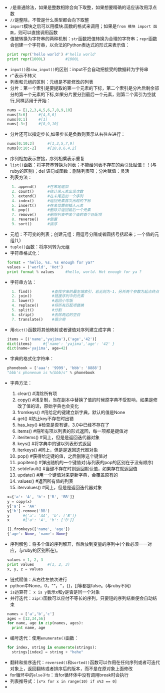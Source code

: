 * `/`是普通除法，如果是整数相除会向下取整，如果想要精确的话应该改用浮点数
* `//`是整除，不管是什么类型都会向下取整
* `import`模块之后可以用模块.函数的格式来调用；如果是`from 模块 import 函数`，则可以直接调用函数
* 值被转换为字符串的两种机制：`str`函数把值转换为合理的字符串；`repr`函数会创建一个字符串，以合法的Python表达式的形式来表示值：
```python
  print repr('hello world') #'hello world'
  print repr(1000L)         #1000L
```
* `input()`和`raw_input()`的区别：input不会自动把接受的数据转为字符串
* r''表示不转义
* 列表和元组的区别：元组是不能修改的列表
* 分片：第一个索引是要提取的第一个元素的下标，第二个索引是分片后剩余部分的第一个元素的下标,如果分片要分到最后一个元素，则第二个索引为空就行,同样适用于开始：
```python
  nums = [1,2,3,4,5,6,7,8,9,10]
  nums[3:6]     #[4,5,6]
  nums[0:1]     #[1]
  nums[-3:]     #[8,9,10]
```
* 分片还可以指定步长,如果步长是负数则表示从右往左进行：
```python
  nums[0:10:2]      #[1,3,5,7,9]
  nums[0:10:-2]     #[10,8,6,4,2]
```
* 序列相加表示拼接，序列相乘表示重复
* `list()`函数：将字符串转换为列表；不能给列表不存在的索引处赋值！！(与ruby的区别)；del 语句或函数：删除列表项；分片赋值：灵活
* 列表方法：
```python
    1. append()     #在末尾追加
    2. count()      #统计某元素出现次数
    3. extend()     #在末尾追加一个序列
    4. index()      #返回元素首次出现的下标
    5. insert()     #在某位置前插入元素
    6. pop()        #删除并返回最后一个元素
    7. remove()     #删除列表中某个值的首个匹配项
    8. reverse()    #倒置
    9. sort()       #排序
```
* 元组：不可变的列表；创建元组：用逗号分隔或者圆括号括起来；一个值的元组(1,)
* `tuple()`函数：将序列转为元组
* 字符串格式化：
```python
  format = "hello, %s. %s enough for ya?"
  values = ('world', 'Hot')
  print format % values     #hello, world. Hot enough for ya ?
```
* 字符串方法：
```python
    1. find()         #查找字串的最左端索引，若无则为-1，另外两个参数为起点终点
    2. join()         #链接序列中的元素    
    3. lower()        #返回小写版
    4. replace()      #将所有匹配项替换
    5. split()        #分割
    6. strip()        #去除两边的空白
    7. translate()    #很少用
```
* 用`dict()`函数将其他映射或者键值对序列建立成字典：
```python
  items = [('name','yajima'),('age','42')]
  dict(items)     #{'name': 'yajima','age': '42' }
  dict(name='yajima', age=42)
```
* 字典的格式化字符串：
```python
  phonebook = ['aaa': '9999', 'bbb': '8888']
  "bbb's phonenum is %(bbb)s" % phonebook
```
* 字典方法：

  1. clear()        #清除所有项
  2. copy()         #浅复制，当在副本中替换了值的时候原字典不受影响，如果是修改了值的话，原始字典也会变化
  3. fromkeys()     #用给定的键建立新字典，默认的值是None
  4. get()          #防止key不存在时出错
  5. has_key()      #检查是否有键，3.0中已经不存在了
  6. items()        #将所有项以列表的形式返回，每一项都是键值对
  7. iteritems()    #同上，但是是返回迭代器对象
  8. keys()         #将字典中的键以列表形式返回
  9. iterkeys()     #同上，但是是返回迭代器对象
  10. pop()         #获得给定键的值，之后删除这个键值对
  11. popitem()     #弹出随机的一个键值对(与列表的pop的区别在于没有顺序)
  12. setdefault()  #当键不存在时则返回默认值，如果存在就返回值
  13. update()      #用一个键值对来更新字典，会覆盖原有的
  14. values()      #返回所有值的列表
  15. itervalues()  #同上，但是是返回迭代器对象
```python
  x={'a': 'A', 'b': ['B', 'BB']}
  y = copy(x)
  y['a'] = 'AA'
  y['b'].remove('BB')
  y      #{'a': 'AA', 'b': ['B']}
  x      #{'a': 'A', 'b': ['B']}

  {}.fromkeys(['name', 'age'])
  {'age': None, 'name': None}
```
* 序列解包：将多个值的序列解开，然后放到变量的序列中(个数必须一一对应，与ruby的区别所在)。
```python
  values = 1, 2, 3
  print values      #(1, 2, 3)
  x, y, z = values
```
* 链式赋值：从右往左依次进行
* python中None，0，""，‘’，{}，[]等都是false。(与ruby不同)
* `is`运算符： `x is y`表示x和y是否是同一个对象
* 并行迭代：`zip()`函数可以应付不等长的序列，只要短的序列结束便会自动结束
```python
  names = ['a','b','c']
  ages = [12,34,56]
  for name, age in zip(names, ages):
    print name, age
```
* 编号迭代：使用`enumerate()`函数：
```python
  for index, string in enumerate(strings):
    strings[index] = string + "hehe"
```
* 翻转和排序迭代：`reversed()`和`sorted()`函数可以作用在任何序列或者可迭代对象上，返回翻转或者排序后的版本，而不是在原对象上面修改
* for循环中的`else子句`：当for循环体中没有调用break时会执行
* 列表推导式：`[x*x for x in range(10) if x%3 == 0]`
* 

